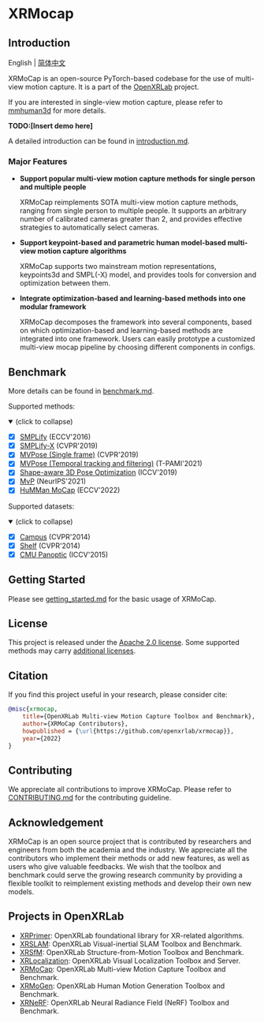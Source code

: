 # XRMocap


## Introduction

English | [简体中文](README_CN.md)

XRMoCap is an open-source PyTorch-based codebase for the use of multi-view motion capture. It is a part of the [OpenXRLab](https://openxrlab.com/) project.

If you are interested in single-view motion capture, please refer to [mmhuman3d](https://github.com/open-mmlab/mmhuman3d) for more details.

**TODO:[Insert demo here]**

A detailed introduction can be found in [introduction.md](./docs/en/tutorials/introduction.md).


### Major Features

- **Support popular multi-view motion capture methods for single person and multiple people**

  XRMoCap reimplements SOTA multi-view motion capture methods, ranging from single person to multiple people. It supports an arbitrary number of calibrated cameras greater than 2, and provides effective strategies to automatically select cameras.

- **Support keypoint-based and parametric human model-based multi-view motion capture algorithms**

  XRMoCap supports two mainstream motion representations, keypoints3d and SMPL(-X) model, and provides tools for conversion and optimization between them.

- **Integrate optimization-based and learning-based methods into one modular framework**

  XRMoCap decomposes the framework into several components, based on which optimization-based and learning-based methods are integrated into one framework. Users can easily prototype a customized multi-view mocap pipeline by choosing different components in configs.


## Benchmark

More details can be found in [benchmark.md](docs/en/benchmark.md).

Supported methods:

<details open>
<summary>(click to collapse)</summary>

- [x] [SMPLify](https://smplify.is.tue.mpg.de/) (ECCV'2016)
- [x] [SMPLify-X](https://smpl-x.is.tue.mpg.de/) (CVPR'2019)
- [x] [MVPose (Single frame)](https://zju3dv.github.io/mvpose/) (CVPR'2019)
- [x] [MVPose (Temporal tracking and filtering)](https://zju3dv.github.io/mvpose/) (T-PAMI'2021)
- [x] [Shape-aware 3D Pose Optimization](https://ait.ethz.ch/projects/2021/multi-human-pose/) (ICCV'2019)
- [x] [MvP](https://arxiv.org/pdf/2111.04076.pdf) (NeurIPS'2021)
- [x] [HuMMan MoCap](https://caizhongang.github.io/projects/HuMMan/) (ECCV'2022)

</details>

Supported datasets:

<details open>
<summary>(click to collapse)</summary>

- [x] [Campus](https://campar.in.tum.de/Chair/MultiHumanPose) (CVPR'2014)
- [x] [Shelf](https://campar.in.tum.de/Chair/MultiHumanPose) (CVPR'2014)
- [x] [CMU Panoptic](http://domedb.perception.cs.cmu.edu/) (ICCV'2015)

</details>


## Getting Started

Please see [getting_started.md](docs/getting_started.md) for the basic usage of XRMoCap.

## License

This project is released under the [Apache 2.0 license](LICENSE). Some supported methods may carry [additional licenses](docs/en/additional_licenses.md).

## Citation

If you find this project useful in your research, please consider cite:

```bibtex
@misc{xrmocap,
    title={OpenXRLab Multi-view Motion Capture Toolbox and Benchmark},
    author={XRMoCap Contributors},
    howpublished = {\url{https://github.com/openxrlab/xrmocap}},
    year={2022}
}
```

## Contributing

We appreciate all contributions to improve XRMoCap. Please refer to [CONTRIBUTING.md](.github/CONTRIBUTING.md) for the contributing guideline.

## Acknowledgement

XRMoCap is an open source project that is contributed by researchers and engineers from both the academia and the industry.
We appreciate all the contributors who implement their methods or add new features, as well as users who give valuable feedbacks.
We wish that the toolbox and benchmark could serve the growing research community by providing a flexible toolkit to reimplement existing methods and develop their own new models.

## Projects in OpenXRLab

- [XRPrimer](https://github.com/openxrlab/xrprimer): OpenXRLab foundational library for XR-related algorithms.
- [XRSLAM](https://github.com/openxrlab/xrslam): OpenXRLab Visual-inertial SLAM Toolbox and Benchmark.
- [XRSfM](https://github.com/openxrlab/xrsfm): OpenXRLab Structure-from-Motion Toolbox and Benchmark.
- [XRLocalization](https://github.com/openxrlab/xrlocalization): OpenXRLab Visual Localization Toolbox and Server.
- [XRMoCap](https://github.com/openxrlab/xrmocap): OpenXRLab Multi-view Motion Capture Toolbox and Benchmark.
- [XRMoGen](https://github.com/openxrlab/xrmogen): OpenXRLab Human Motion Generation Toolbox and Benchmark.
- [XRNeRF](https://github.com/openxrlab/xrnerf): OpenXRLab Neural Radiance Field (NeRF) Toolbox and Benchmark.
